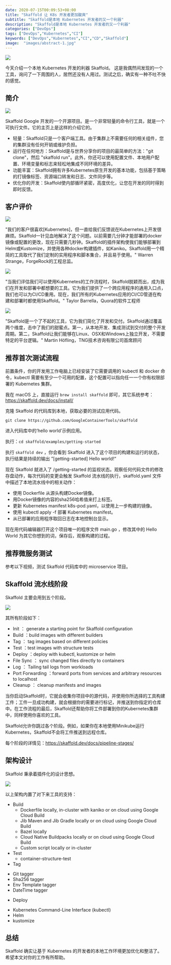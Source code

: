 ```yaml
---
date: 2020-07-15T00:09:53+08:00
title: "Skaffold 让 K8s 开发者更加酸爽"
subtitle: "Skaffold是本地 Kubernetes 开发者的又一个利器"
description: "Skaffold是本地 Kubernetes 开发者的又一个利器"
categories: ["DevOps"]
tags: ["DevOps","Kubernetes","CI"]
keywords: ["DevOps","Kubernetes","CI","CD","Skaffold"]
image:  "images/abstract-1.jpg"
---
```



![](/images/skaffold.png)

今天介绍一个本地 Kubernetes 开发的利器 Skaffold。
这是我偶然间发现的一个工具，询问了一下周围的人，居然还没有人用过。测试之后，确实有一种不吐不快的感觉。

## 简介

![](/images/intro.gif)


Skaffold Google 开发的一个开源项目。是一个非常轻量的命令行工具，就是一个可执行文件。它的主页上是这样的介绍它的。

* 轻量：Skaffold只是一个客户端工具。由于集群上不需要任何的相关组件，您的集群没有任何开销或维护负担。
* 运行在任何地方：Skaffold是与世界分享你的项目的最简单的方法："git clone"，然后 "skaffold run"。此外，你还可以使用配置文件、本地用户配置、环境变量和标志来轻松地集成不同环境的差异。
* 功能丰富：Skaffold拥有许多Kubernetes原生开发的基本功能，包括基于策略的打镜像标签、资源端口转发和日志、文件同步等。
* 优化你的开发：Skaffold使内部循环紧密，高度优化，让您在开发的同时得到即时反馈。

## 客户评价

![](/images/forgerock.png)

"我们的客户很喜欢[Kubernetes]，但一直给我们反馈说在Kubernetes上开发很麻烦。Skaffold一针见血地解决了这个问题。以前需要几分钟才能部署的docker镜像或配置的更改，现在只需要几秒钟。Skaffold的插件架构使我们能够部署到Helm或Kustomize，并使用各种docker构建插件，如Kaniko。Skaffold用一个精简的工具取代了我们定制的实用程序和脚本集合，并且易于使用。"
Warren Strange，ForgeRock的工程总监。

![](/images/quora.png)

"当我们评估我们可以使用Kubernetes的工作流程时，Skaffold脱颖而出，成为我们在开发和部署中都想要的工具。它为我们提供了一个跨应用程序的通用入口点，我们也可以为CI/CD重用。现在，我们所有的Kubernetes应用的CI/CD管道在构建和部署时都使用Skaffold。"
Taylor Barrella，Quora的软件工程师


![](/images/tng.png)

"Skaffold是一个了不起的工具，它为我们简化了开发和交付。Skaffold通过覆盖两个维度，击中了我们的甜蜜点。第一，从本地开发、集成测试到交付的整个开发周期。第二，Skaffold让我们能够在Linux、OSX和Windows上独立开发，不需要特定的平台逻辑。"
Martin Höfling，TNG技术咨询有限公司首席顾问

## 推荐首次测试流程

前置条件，你的开发用工作电脑上已经安装了它需要调用的 kubectl 和 docker 命令，kubectl 需要有至少一个可用的配置，这个配置可以指向任一一个你有权限部署的 Kubernetes 集群。

我在 macOS 上，直接运行 `‌brew install skaffold` 即可，其它系统参考：https://skaffold.dev/docs/install/

克隆 Skaffold 的代码库到本地，获取必要的测试应用代码。

`‌git clone https://github.com/GoogleContainerTools/skaffold`

进入代码库中的‘hello world’示例应用。

执行：`‌cd skaffold/examples/getting-started`

执行 `‌skaffold dev` ，你会看到 Skaffold 进入了这个项目的构建和运行的状态，执行结果是持续的输出 ”[getting-started] Hello world!“ 

现在 Skaffold 就进入了 /getting-started 的监视状态。观察任何代码文件的修改存盘动作，每次代码的变更会触发 Skaffold 流水线的执行，skaffold.yaml 文件中描述了本地流水线中的相关动作：

* 使用 Dockerfile 从源头构建Docker镜像。
* 用Docker镜像的内容的sha256哈希值来打上标签。
* 更新 Kubernetes manifest k8s-pod.yaml，以使用上一步构建的镜像。
* 使用 kubectl apply -f 部署 Kubernetes manifest。
* 从已部署的应用程序取回日志在本地控制台显示。

现在用代码编辑器打开这个项目唯一的程序文件 main.go ，修改其中的 Hello World 为其它你想到的词，保存后，观察构建的过程。

## 推荐微服务测试

参考以下视频，测试 Skaffold 代码库中的 microservice 项目。

## Skaffold 流水线阶段

Skaffold 主要会用到五个阶段。

![](/images/workflow.png)

其所有阶段如下：

* Init ：	generate a starting point for Skaffold configuration	
* Build ：build images with different builders	
* Tag ：	tag images based on different policies	
* Test	 ：test images with structure tests	
* Deploy	 ：deploy with kubectl, kustomize or helm	
* File Sync ：	sync changed files directly to containers	
* Log ： Tailing	tail logs from workloads	
* Port Forwarding	 ：forward ports from services and arbitrary resources to localhost	
* Cleanup ：	cleanup manifests and images

当你启动Skaffold时，它就会收集你项目中的源代码，并使用你所选择的工具构建工件；工件一旦成功构建，就会根据你的需要进行标记，并推送到你指定的仓库中。在工作流程的最后，Skaffold还帮助你将工件部署到你的Kubernetes集群中，同样使用你喜欢的工具。

Skaffold允许你跳过各个阶段。例如，如果你在本地使用Minikube运行Kubernetes，Skaffold不会将工件推送到远程仓库。

每个阶段的详情见：https://skaffold.dev/docs/pipeline-stages/


## 架构设计

Skaffold 秉承着插件化的设计思想。

![](/images/architecture.png)

以上架构内置了对下来工具的支持：

* Build
	- Dockerfile locally, in-cluster with kaniko or on cloud using Google Cloud Build
	- Jib Maven and Jib Gradle locally or on cloud using Google Cloud Build
	- Bazel locally
	- Cloud Native Buildpacks locally or on cloud using Google Cloud Build
	- Custom script locally or in-cluster
* Test
	- container-structure-test
* Tag
- 	Git tagger
- 	Sha256 tagger
- 	Env Template tagger
- 	DateTime tagger
* Deploy
- 	Kubernetes Command-Line Interface (kubectl)
- 	Helm
- 	kustomize


## 总结

Skaffold 确实让基于 Kubernetes 的开发者的本地工作环境更加优化和整洁了。希望本文对你的工作有所帮助。

